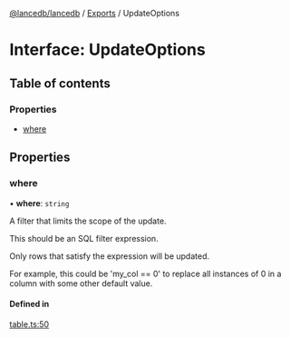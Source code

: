 [@lancedb/lancedb](../README.md) / [Exports](../modules.md) / UpdateOptions

# Interface: UpdateOptions

## Table of contents

### Properties

- [where](UpdateOptions.md#where)

## Properties

### where

• **where**: `string`

A filter that limits the scope of the update.

This should be an SQL filter expression.

Only rows that satisfy the expression will be updated.

For example, this could be 'my_col == 0' to replace all instances
of 0 in a column with some other default value.

#### Defined in

[table.ts:50](https://github.com/lancedb/lancedb/blob/9d178c7/nodejs/lancedb/table.ts#L50)
